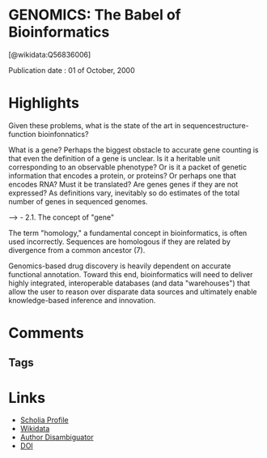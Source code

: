 
GENOMICS: The Babel of Bioinformatics
=====================================
  
  [@wikidata:Q56836006]  
  
Publication date : 01 of October, 2000  

# Highlights
Given these problems, what is the state of the art in sequencestructure-function bioinfonnatics?

What is a gene?
Perhaps the biggest obstacle to accurate
gene counting is that even the definition of
a gene is unclear. Is it a heritable unit corresponding to an observable phenotype?
Or is it a packet of genetic information
that encodes a protein, or proteins? Or perhaps one that encodes RNA? Must it be
translated? Are genes genes if they are not
expressed?
As definitions vary, inevitably
so do estimates of the total number of
genes in sequenced genomes.

--> - 2.1. The concept of "gene"

The term "homology," a fundamental concept in bioinformatics, is often used incorrectly. Sequences are homologous if they are
related by divergence from a common ancestor (7).

Genomics-based drug discovery is
heavily dependent on accurate functional
annotation. Toward this end, bioinformatics
will need to deliver highly integrated, interoperable databases (and data "warehouses") that allow the user to reason over disparate data sources and ultimately enable
knowledge-based inference and innovation.



# Comments

## Tags

# Links
  
 * [Scholia Profile](https://scholia.toolforge.org/work/Q56836006)  
 * [Wikidata](https://www.wikidata.org/wiki/Q56836006)  
 * [Author Disambiguator](https://author-disambiguator.toolforge.org/work_item_oauth.php?id=Q56836006&batch_id=&match=1&author_list_id=&doit=Get+author+links+for+work)  
 * [DOI](https://doi.org/10.1126/SCIENCE.290.5491.471)  

